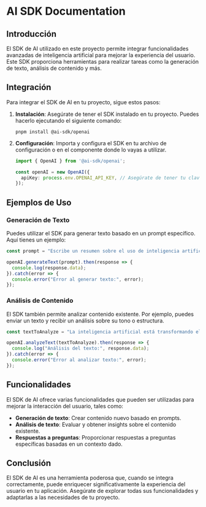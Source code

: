 # AI SDK Documentation

## Introducción

El SDK de AI utilizado en este proyecto permite integrar funcionalidades avanzadas de inteligencia artificial para mejorar la experiencia del usuario. Este SDK proporciona herramientas para realizar tareas como la generación de texto, análisis de contenido y más.

## Integración

Para integrar el SDK de AI en tu proyecto, sigue estos pasos:

1. **Instalación**: Asegúrate de tener el SDK instalado en tu proyecto. Puedes hacerlo ejecutando el siguiente comando:

   ```
   pnpm install @ai-sdk/openai
   ```

2. **Configuración**: Importa y configura el SDK en tu archivo de configuración o en el componente donde lo vayas a utilizar.

   ```typescript
   import { OpenAI } from '@ai-sdk/openai';

   const openAI = new OpenAI({
     apiKey: process.env.OPENAI_API_KEY, // Asegúrate de tener tu clave API
   });
   ```

## Ejemplos de Uso

### Generación de Texto

Puedes utilizar el SDK para generar texto basado en un prompt específico. Aquí tienes un ejemplo:

```typescript
const prompt = "Escribe un resumen sobre el uso de inteligencia artificial en la educación.";

openAI.generateText(prompt).then(response => {
  console.log(response.data);
}).catch(error => {
  console.error("Error al generar texto:", error);
});
```

### Análisis de Contenido

El SDK también permite analizar contenido existente. Por ejemplo, puedes enviar un texto y recibir un análisis sobre su tono o estructura.

```typescript
const textToAnalyze = "La inteligencia artificial está transformando el mundo.";

openAI.analyzeText(textToAnalyze).then(response => {
  console.log("Análisis del texto:", response.data);
}).catch(error => {
  console.error("Error al analizar texto:", error);
});
```

## Funcionalidades

El SDK de AI ofrece varias funcionalidades que pueden ser utilizadas para mejorar la interacción del usuario, tales como:

- **Generación de texto**: Crear contenido nuevo basado en prompts.
- **Análisis de texto**: Evaluar y obtener insights sobre el contenido existente.
- **Respuestas a preguntas**: Proporcionar respuestas a preguntas específicas basadas en un contexto dado.

## Conclusión

El SDK de AI es una herramienta poderosa que, cuando se integra correctamente, puede enriquecer significativamente la experiencia del usuario en tu aplicación. Asegúrate de explorar todas sus funcionalidades y adaptarlas a las necesidades de tu proyecto.